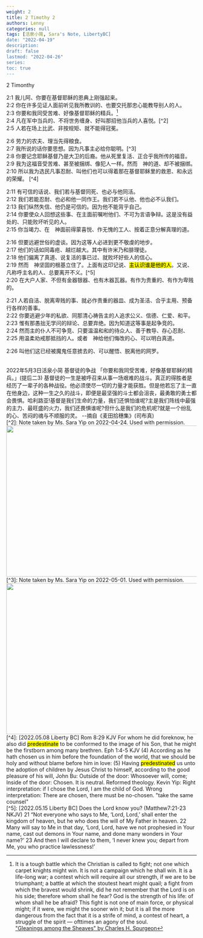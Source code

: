 ```yaml
---
weight: 2
title: 2 Timothy 2
authors: Lenny
categories: null
tags: [活泉小简, Sara's Note, LibertyBC]
date: "2022-04-19"
description: 
draft: false
lastmod: "2022-04-26"
series:
toc: true
---
```

2 Timonthy
<!--more-->

2:1 我儿阿、你要在基督耶稣的恩典上刚强起来。  
2:2 你在许多见证人面前听见我所教训的、也要交托那忠心能教导别人的人。  
2:3 你要和我同受苦难、好像基督耶稣的精兵。[^1]  
2:4 凡在军中当兵的、不将世务缠身、好叫那招他当兵的人喜悦。[^2]  
2:5 人若在场上比武、非按规矩、就不能得冠冕。  

2:6 劳力的农夫、理当先得粮食。  
2:7 我所说的话你要思想。因为凡事主必给你聪明。[^3]  
2:8 你要记念耶稣基督乃是大卫的后裔。他从死里复活、正合乎我所传的福音。  
2:9 我为这福音受苦难、甚至被捆绑、像犯人一样。然而　神的道、却不被捆绑。  
2:10 所以我为选民凡事忍耐、叫他们也可以得着那在基督耶稣里的救恩、和永远的荣耀。 [^4] 

2:11 有可信的话说、我们若与基督同死、也必与他同活。  
2:12 我们若能忍耐、也必和他一同作王。我们若不认他、他也必不认我们。  
2:13 我们纵然失信、他仍是可信的。因为他不能背乎自己。  
2:14 你要使众人回想这些事、在主面前嘱咐他们、不可为言语争辩。这是没有益处的、只能败坏听见的人。  
2:15 你当竭力、在　神面前得蒙喜悦、作无愧的工人、按着正意分解真理的道。  

2:16 但要远避世俗的虚谈。因为这等人必进到更不敬虔的地步。  
2:17 他们的话如同毒疮、越烂越大。其中有许米乃和腓理徒。  
2:18 他们偏离了真道、说复活的事已过、就败坏好些人的信心。  
2:19 然而　神坚固的根基立住了。上面有这印记说、<mark>主认识谁是他的人</mark>。又说、凡称呼主名的人、总要离开不义。[^5]  
2:20 在大户人家、不但有金器银器、也有木器瓦器。有作为贵重的、有作为卑贱的。  

2:21 人若自洁、脱离卑贱的事、就必作贵重的器皿、成为圣洁、合乎主用、预备行各样的善事。  
2:22 你要逃避少年的私欲、同那清心祷告主的人追求公义、信德、仁爱、和平。  
2:23 惟有那愚拙无学问的辩论、总要弃绝。因为知道这等事是起争竞的。  
2:24 然而主的仆人不可争竞、只要温温和和的待众人、善于教导、存心忍耐、  
2:25 用温柔劝戒那抵挡的人。或者　神给他们悔改的心、可以明白真道。  

2:26 叫他们这已经被魔鬼任意掳去的、可以醒悟、脱离他的网罗。  

[^1]: It is a tough battle which the Christian is called to fight; not one which carpet knights might win. It is not a campaign which he shall win. It is a life-long war; a contest which will require all our strength, if we are to be triumphant; a battle at which the stoutest heart might quail; a fight from which the bravest would shrink, did he not remember that the Lord is on his side; therefore whom shall he fear? God is the strength of his life: of whom shall he be afraid? This fight is not one of main force, or physical might; if it were, we might the sooner win it; but it is all the more dangerous from the fact that it is a strife of mind, a contest of heart, a struggle of the spirit — ofttimes an agony of the soul.  
["Gleanings among the Sheaves" by Charles H. Spurgeon](https://www.gutenberg.org/files/42657/42657-h/42657-h.htm#pg82)
<br />   
2022年5月3日活泉小简  
基督徒的争战  
「你要和我同受苦难，好像基督耶稣的精兵。」(提后二3) 
基督徒的一生是被呼召来从事一场艰难的战斗。真正的得胜者是经历了一辈子的各种战役。他必须使尽一切的力量才能获胜。但是他若忘了主一直在他身边，这种一生之久的战斗，即便是最坚强的斗士都会沮丧，最勇敢的勇士都会畏惧。哈利路亚!基督是我们生命的力量，我们还惧怕谁呢?主是我们阵线中最强的主力、最旺盛的火力，我们还畏惧谁呢?但什么是我们的危机呢?就是一个纷乱的心、苦闷的魂与不顺服的灵。   
--摘自《麦田拾穗集》(司布真)   
<br />  
[^2]: Note taken by Ms. Sara Yip on 2022-04-24.  Used with permission.    
<img width ="720" height= "400" src = "/docs/images_LibertyBC/Image 2022-05-01 at 2.51.00 PM-2Tim 2_1-4.jpeg"/>  
<br />  
[^3]: Note taken by Ms. Sara Yip on 2022-05-01.  Used with permission.  
<img width ="720" height= "400" src = "/docs/images_LibertyBC/Image 2022-05-01 at 2.51.01 PM-2Tim 2_5-7.jpeg"/>  
<br />  
[^4]: [2022.05.08 Liberty BC]    
Rom 8:29 KJV For whom he did foreknow, he also did <mark>predestinate</mark> to be conformed to the image of his Son, that he might be the firstborn among many brethren.  
Eph 1:4-5 KJV  
(4)  According as he hath chosen us in him before the foundation of the world, that we should be holy and without blame before him in love:  
(5)  Having <mark>predestinated</mark> us unto the adoption of children by Jesus Christ to himself, according to the good pleasure of his will,  
John Bu: Outside of the door: Whosoever will, come; Inside of the door: Chosen.  It is neutral.  Reformed theology.  
Kevin Yip: Right interpretation:  if I chose the Lord, I am the child of God.  
Wrong interpretation: There are chosen, there must be no-chosen.  "take the same counsel"  
<br />  
[^5]: [2022.05.15 Liberty BC] Does the Lord know you?  
(‪Matthew‬7:21-23 NKJV) 
21 “Not everyone who says to Me, ‘Lord, Lord,’ shall enter the kingdom of heaven, but he who does the will of My Father in heaven.  
22 Many will say to Me in that day, ‘Lord, Lord, have we not prophesied in Your name, cast out demons in Your name, and done many wonders in Your name?’  
23 And then I will declare to them, ‘I never knew you; depart from Me, you who practice lawlessness!’  


